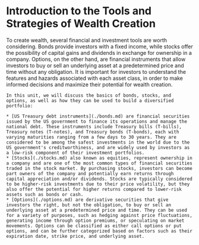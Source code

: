 # Introduction to the Tools and Strategies of Wealth Creation
To create wealth, several financial and investment tools are worth considering. Bonds provide investors with a fixed income, while stocks offer the possibility of capital gains and dividends in exchange for ownership in a company. Options, on the other hand, are financial instruments that allow investors to buy or sell an underlying asset at a predetermined price and time without any obligation. It is important for investors to understand the features and hazards associated with each asset class, in order to make informed decisions and maximize their potential for wealth creation. 

```{topic} Wealth Creation Outline
In this unit, we will discuss the basics of bonds, stocks, and options, as well as how they can be used to build a diversified portfolio:

* [US Treasury debt instruments](./bonds.md) are financial securities issued by the US government to finance its operations and manage the national debt. These instruments include Treasury bills (T-bills), Treasury notes (T-notes), and Treasury bonds (T-bonds), each with varying maturities ranging from a few days to 30 years. They are considered to be among the safest investments in the world due to the US government's creditworthiness, and are widely used by investors as a low-risk component of their investment portfolios.
* [Stocks](./stocks.md) also known as equities, represent ownership in a company and are one of the most common types of financial securities traded in the stock market. By purchasing stocks, investors can become part owners of the company and potentially earn returns through capital appreciation and/or dividends. Stocks are typically considered to be higher-risk investments due to their price volatility, but they also offer the potential for higher returns compared to lower-risk assets such as bonds or cash.
* [Options](./options.md) are derivative securities that give investors the right, but not the obligation, to buy or sell an underlying asset at a predetermined price and time. They can be used for a variety of purposes, such as hedging against price fluctuations, generating income through option premiums, or speculating on market movements. Options can be classified as either call options or put options, and can be further categorized based on factors such as their expiration date, strike price, and underlying asset.
```